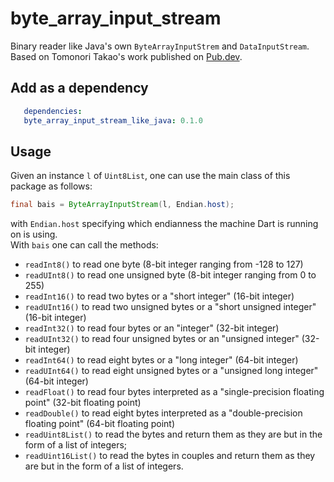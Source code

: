 # byte_array_input_stream

Binary reader like Java's own `ByteArrayInputStrem` and `DataInputStream`.
Based on Tomonori Takao's work published on [Pub.dev](https://pub.dev/packages/byte_array_input_stream_like_java).

## Add as a dependency
```yaml
   dependencies:
   byte_array_input_stream_like_java: 0.1.0
```

## Usage
Given an instance `l` of `Uint8List`, one can use the main class of this package as follows:
```java
final bais = ByteArrayInputStream(l, Endian.host);
```
with `Endian.host` specifying which endianness the machine Dart is running on is using.  
With `bais` one can call the methods:
- `readInt8()` to read one byte (8-bit integer ranging from -128 to 127)
- `readUInt8()` to read one unsigned byte (8-bit integer ranging from 0 to 255)
- `readInt16()` to read two bytes or a "short integer" (16-bit integer)
- `readUInt16()` to read two unsigned bytes or a "short unsigned integer" (16-bit integer)
- `readInt32()` to read four bytes or an "integer" (32-bit integer)
- `readUInt32()` to read four unsigned bytes or an "unsigned integer" (32-bit integer)
- `readInt64()` to read eight bytes or a "long integer" (64-bit integer)
- `readUInt64()` to read eight unsigned bytes or a "unsigned long integer" (64-bit integer)
- `readFloat()` to read four bytes interpreted as a "single-precision floating point" (32-bit floating point)
- `readDouble()` to read eight bytes interpreted as a "double-precision floating point" (64-bit floating point)
- `readUint8List()` to read the bytes and return them as they are but in the form of a list of integers;
- `readUint16List()` to read the bytes in couples and return them as they are but in the form of a list of integers.
